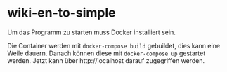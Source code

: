 # wiki-en-to-simple


Um das Programm zu starten muss Docker installiert sein. 

Die Container werden mit `docker-compose build` gebuildet, dies kann eine Weile dauern. 
Danach können diese mit `docker-compose up` gestartet werden.
Jetzt kann über http://localhost darauf zugegriffen werden.
